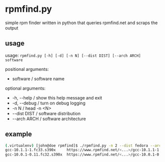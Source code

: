 # rpmfind.py

simple rpm finder written in python that queries rpmfind.net and scraps the output

## usage
usage: `rpmfind.py [-h] [-d] [-n N] [--dist DIST] [--arch ARCH] software`

positional arguments:  
- software / software name


optional arguments:  
- -h, --help / show this help message and exit  
- -d, --debug / turn on debug logging  
- -n N / head -n \<N>  
- --dist DIST / software distribution  
- --arch ARCH / software architecture   

## example
```bash
(.virtualenv) [john@doe rpmfind]$ ./rpmfind.py -n 2 --dist fedora --arch s390x gcc | column -s ',' -t
gcc-10.1.1-1.fc33.s390x     https://www.rpmfind.net/<...>/gcc-10.1.1-1.fc33.s390x.rpm     Fedora Rawhide for s390x
gcc-10.0.1-0.11.fc32.s390x  https://www.rpmfind.net/<...>/gcc-10.0.1-0.11.fc32.s390x.rpm  Fedora 32 for s390x
```
